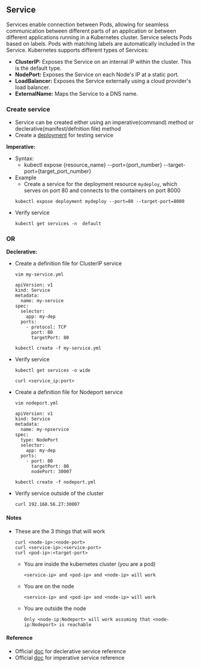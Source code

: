 ## Service
Services enable connection between Pods, allowing for seamless communication between different parts of an application or between different applications running in a Kubernetes cluster. Service selects Pods based on labels. Pods with matching labels are automatically included in the Service. Kubernetes supports different types of Services:
- **ClusterIP:** Exposes the Service on an internal IP within the cluster. This is the default type.
- **NodePort:** Exposes the Service on each Node's IP at a static port.
- **LoadBalancer:** Exposes the Service externally using a cloud provider's load balancer.
- **ExternalName:** Maps the Service to a DNS name.
### Create service
- Service can be created either using an imperative(command) method or declerative(manifest/defnition file) method
- Create a [deployment](./Deployment.md) for testing service

**Imperative:**
- Syntax:
  - kubectl expose {resource_name} --port={port_number} --target-port={target_port_number}
- Example
  - Create a service for the deployment resource `mydeploy`, which serves on port 80 and connects to the containers on port 8000
  ```
  kubectl expose deployment mydeploy --port=80 --target-port=8000
  ```
- Verify service
  ```
  kubectl get services -n  default
  ```
### OR
**Declerative:**
- Create a definition file for ClusterIP service
  ```
  vim my-service.yml
  ```
  ```
  apiVersion: v1
  kind: Service
  metadata:
    name: my-service
  spec:
    selector:
      app: my-dep
    ports:
      - protocol: TCP
        port: 80
        targetPort: 80
  ```
  ```
  kubectl create -f my-service.yml
- Verify service
  ```
  kubectl get services -o wide
  ```
  ```
  curl <service_ip:port>
  ```
- Create a definition file for Nodeport service
  ```
  vim nodeport.yml
  ```
  ```
  apiVersion: v1
  kind: Service
  metadata:
    name: my-npservice
  spec:
    type: NodePort
    selector:
      app: my-dep
    ports:
      - port: 80
        targetPort: 80
        nodePort: 30007
  ```
  ```
  kubectl create -f nodeport.yml
  ```
- Verify service outside of the cluster
  ```
  curl 192.168.56.27:30007
  ```
#### Notes
- These are the 3 things that will work
  ```
  curl <node-ip>:<node-port>
  curl <service-ip>:<service-port>
  curl <pod-ip>:<target-port>
  ```
  - You are inside the kubernetes cluster (you are a pod)
    ```
    <service-ip> and <pod-ip> and <node-ip> will work
    ```
  - You are on the node
    ```
    <service-ip> and <pod-ip> and <node-ip> will work
    ```
  - You are outside the node
    ```
    Only <node-ip:Nodeport> will work assuming that <node-ip:Nodeport> is reachable
    ```
#### Reference
- Official [doc](https://kubernetes.io/docs/concepts/services-networking/service/) for declerative service reference
- Official [doc](https://kubernetes.io/docs/reference/generated/kubectl/kubectl-commands#expose) for imperative service reference
